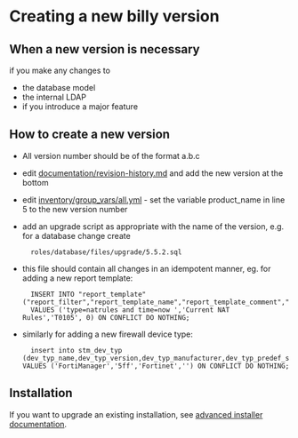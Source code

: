 # Creating a new billy version

## When a new version is necessary
if you make any changes to
- the database model
- the internal LDAP
- if you introduce a major feature

## How to create a new version
- All version number should be of the format a.b.c
- edit [documentation/revision-history.md](documentation/revision-history.md) and add the new version at the bottom
- edit [inventory/group_vars/all.yml](inventory/group_vars/all.yml) - set the variable product_name in line 5 to the new version number
- add an upgrade script as appropriate with the name of the version, e.g.  for a database change create

        roles/database/files/upgrade/5.5.2.sql
- this file should contain all changes in an idempotent manner, eg. for adding a new report template:

        INSERT INTO "report_template" ("report_filter","report_template_name","report_template_comment","report_template_owner") 
        VALUES ('type=natrules and time=now ','Current NAT Rules','T0105', 0) ON CONFLICT DO NOTHING;

- similarly for adding a new firewall device type:

        insert into stm_dev_typ (dev_typ_name,dev_typ_version,dev_typ_manufacturer,dev_typ_predef_svc) VALUES ('FortiManager','5ff','Fortinet','') ON CONFLICT DO NOTHING;

## Installation

If you want to upgrade an existing installation, see [advanced installer documentation](documentation/installer/install-advanced.md).